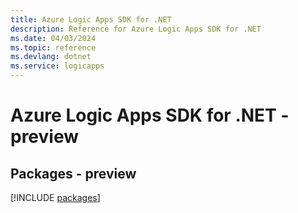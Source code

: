 ```yaml
---
title: Azure Logic Apps SDK for .NET
description: Reference for Azure Logic Apps SDK for .NET
ms.date: 04/03/2024
ms.topic: reference
ms.devlang: dotnet
ms.service: logicapps
---
```

# Azure Logic Apps SDK for .NET - preview
## Packages - preview
[!INCLUDE [packages](logic-apps-index.md)]
